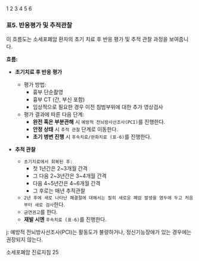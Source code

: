 1 2 3 4 5 6
### 표5. 반응평가 및 추적관찰

이 흐름도는 소세포폐암 환자의 초기 치료 후 반응 평가 및 추적 관찰 과정을 보여줍니다.

**흐름:**
*   **초기치료 후 반응 평가**
    *   평가 방법:
        *   흉부 단순촬영
        *   흉부 CT (간, 부신 포함)
        *   임상적으로 필요한 경우 이전 침범부위에 대한 추가 영상검사
    *   평가 결과에 따른 다음 단계:
        *   **완전 혹은 부분관해** 시 `예방적 전뇌방사선조사(PCI)`를 진행한다.
        *   **안정 상태** 시 `추적 관찰` 단계로 이동한다.
        *   **초기 병변 진행** 시 `후속치료/완화치료 (표-6)`를 진행한다.

*   **추적 관찰**
    *   `초기치료에서 회복된 후:`
        *   첫 1년간은 2~3개월 간격
        *   그 다음 2~3년간은 3~4개월 간격
        *   다음 4~5년간은 4~6개월 간격
        *   그 후로는 매년 추적관찰
    *   `2년 후에 새로 나타난 폐결절에 대해서는 필히 새로운 폐암 발생을 염두에 두고 처음부터 새로 검사`한다.
    *   `금연권고`를 한다.
    *   **재발 시엔** `후속치료 (표-6)`를 진행한다.

j: 예방적 전뇌방사선조사(PCI)는 활동도가 불량하거나, 정신기능장애가 있는 경우에는 권장되지 않는다.

소세포폐암 진료지침
<PAGE>25